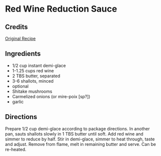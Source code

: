 # Red Wine Reduction Sauce 

<!-- BEGIN content -->

## Credits

[Original Recipe](http://www.thedenverchannel.com/cooking/1837866/detail.html "http://www.thedenverchannel.com/cooking/1837866/detail.html")

## Ingredients

- 1/2 cup instant demi-glace 
- 1-1.25 cups red wine 
- 2 TBS butter, separated 
- 3-6 shallots, minced 
- optional
- Shitake mushrooms
- Carmelized onions (or mire-poix [sp?])
- garlic

## Directions

Prepare 1/2 cup demi-glace according to package directions. In another pan, sauts shallots slowly in 1 TBS butter until soft. Add red wine and simmer to reduce by half. Stir in demi-glace, simmer to heat through, taste and adjust. Remove from flame, melt in remaining butter and serve. Can be re-heated.

<!-- END content -->

